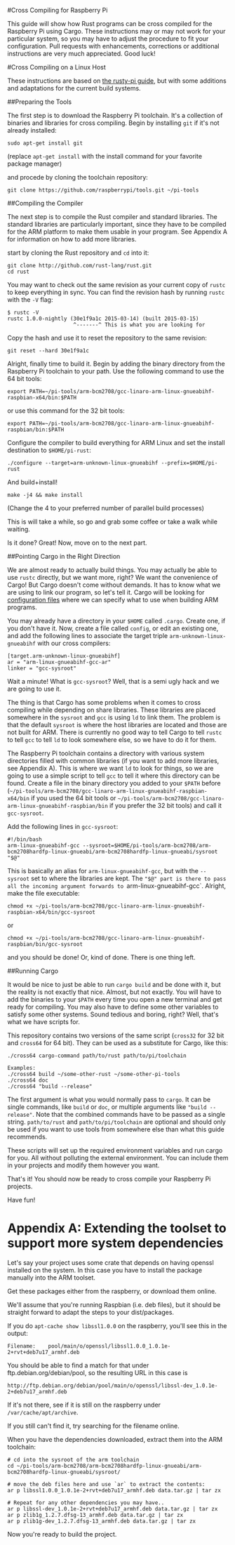#Cross Compiling for Raspberry Pi

This guide will show how Rust programs can be cross compiled for the Raspberry
Pi using Cargo. These instructions may or may not work for your particular
system, so you may have to adjust the procedure to fit your configuration.
Pull requests with enhancements, corrections or additional instructions are
very much appreciated. Good luck!

#Cross Compiling on a Linux Host

These instructions are based on [the rusty-pi guide](https://github.com/npryce/rusty-pi/blob/master/doc/compile-the-compiler.asciidoc),
but with some additions and adaptations for the current build systems.

##Preparing the Tools

The first step is to download the Raspberry Pi toolchain. It's a collection of
binaries and libraries for cross compiling. Begin by installing `git` if it's
not already installed:

```
sudo apt-get install git
```

(replace `apt-get install` with the install command for your favorite package
manager)

and procede by cloning the toolchain repository:

```
git clone https://github.com/raspberrypi/tools.git ~/pi-tools
```

##Compiling the Compiler

The next step is to compile the Rust compiler and standard libraries. The
standard libraries are particularly important, since they have to be compiled
for the ARM platform to make them usable in your program. See Appendix A
for information on how to add more libraries.

start by cloning the Rust repository and `cd` into it:

```
git clone http://github.com/rust-lang/rust.git
cd rust
```

You may want to check out the same revision as your current copy of `rustc` to
keep everything in sync. You can find the revision hash by running `rustc`
with the `-V` flag:

```
$ rustc -V
rustc 1.0.0-nightly (30e1f9a1c 2015-03-14) (built 2015-03-15)
                     ^-------^ This is what you are looking for
```

Copy the hash and use it to reset the repository to the same revision:

```
git reset --hard 30e1f9a1c
```

Alright, finally time to build it. Begin by adding the binary directory from
the Raspberry Pi toolchain to your path. Use the following command to use the
64 bit tools:

```
export PATH=~/pi-tools/arm-bcm2708/gcc-linaro-arm-linux-gnueabihf-raspbian-x64/bin:$PATH
```

or use this command for the 32 bit tools:

```
export PATH=~/pi-tools/arm-bcm2708/gcc-linaro-arm-linux-gnueabihf-raspbian/bin:$PATH
```

Configure the compiler to build everything for ARM Linux and set the install
destination to `$HOME/pi-rust`:

```
./configure --target=arm-unknown-linux-gnueabihf --prefix=$HOME/pi-rust
```

And build+install!

```
make -j4 && make install
```

(Change the 4 to your preferred number of parallel build processes)

This is will take a while, so go and grab some coffee or take a walk while
waiting.

Is it done? Great! Now, move on to the next part.

##Pointing Cargo in the Right Direction

We are almost ready to actually build things. You may actually be able to use
`rustc` directly, but we want more, right? We want the convenience of Cargo!
But Cargo doesn't come without demands. It has to know what we are using to
link our program, so let's tell it. Cargo will be looking for [configuration
files](doc.crates.io/config.html) where we can specify what to use when
building ARM programs.

You may already have a directory in your `$HOME` called `.cargo`. Create one,
if you don't have it. Now, create a file called `config`, or edit an existing
one, and add the following lines to associate the target triple
`arm-unknown-linux-gnueabihf` with our cross compilers:

```
[target.arm-unknown-linux-gnueabihf]
ar = "arm-linux-gnueabihf-gcc-ar"
linker = "gcc-sysroot"
```

Wait a minute! What is `gcc-sysroot`? Well, that is a semi ugly hack and we
are going to use it.

The thing is that Cargo has some problems when it comes to cross compiling
while depending on share libraries. These libraries are placed somewhere in
the `sysroot` and `gcc` is using `ld` to link them. The problem is that the
default `sysroot` is where the host libraries are located and those are not
built for ARM. There is currently no good way to tell Cargo to tell `rustc` to
tell `gcc` to tell `ld` to look somewhere else, so we have to do it for them.

The Raspberry Pi toolchain contains a directory with various system
directories filled with common libraries (if you want to add more libraries,
see Appendix A). This is where we want `ld` to look
for things, so we are going to use a simple script to tell `gcc` to tell it
where this directory can be found. Create a file in the binary directory you
added to your `$PATH` before
(`~/pi-tools/arm-bcm2708/gcc-linaro-arm-linux-gnueabihf-raspbian-x64/bin`
if you used the 64 bit tools or
`~/pi-tools/arm-bcm2708/gcc-linaro-arm-linux-gnueabihf-raspbian/bin`
if you prefer the 32 bit tools) and call it `gcc-sysroot`.

Add the following lines in `gcc-sysroot`:

```
#!/bin/bash
arm-linux-gnueabihf-gcc --sysroot=$HOME/pi-tools/arm-bcm2708/arm-bcm2708hardfp-linux-gnueabi/arm-bcm2708hardfp-linux-gnueabi/sysroot "$@"
```

This is basically an alias for `arm-linux-gnueabihf-gcc`, but with the
`--sysroot` set to where the libraries are kept. The `"$@" part is there to
pass all the incoming argument forwards to `arm-linux-gnueabihf-gcc`. Alright,
make the file executable:

```
chmod +x ~/pi-tools/arm-bcm2708/gcc-linaro-arm-linux-gnueabihf-raspbian-x64/bin/gcc-sysroot
```

or

```
chmod +x ~/pi-tools/arm-bcm2708/gcc-linaro-arm-linux-gnueabihf-raspbian/bin/gcc-sysroot
```

and you should be done! Or, kind of done. There is one thing left.

##Running Cargo

It would be nice to just be able to run `cargo build` and be done with it, but
the reality is not exactly that nice. Almost, but not exactly. You will have
to add the binaries to your `$PATH` every time you open a new terminal and get
ready for compiling. You may also have to define some other variables to
satisfy some other systems. Sound tedious and boring, right? Well, that's what
we have scripts for.

This repository contains two versions of the same script (`cross32` for 32 bit
and `cross64` for 64 bit). They can be used as a substitute for Cargo, like
this:

```
./cross64 cargo-command path/to/rust path/to/pi/toolchain

Examples:
./cross64 build ~/some-other-rust ~/some-other-pi-tools
./cross64 doc
./cross64 "build --release"
```

The first argument is what you would normally pass to `cargo`. It can be
single commands, like `build` or `doc`, or multiple arguments like `"build
--release"`. Note that the combined commands have to be passed as a single
string. `path/to/rust` and `path/to/pi/toolchain` are optional and should only
be used if you want to use tools from somewhere else than what this guide
recommends.

These scripts will set up the required environment variables and run cargo for
you. All without polluting the external environment. You can include them in
your projects and modify them however you want.

That's it! You should now be ready to cross compile your Raspberry Pi
projects.

Have fun!


# Appendix A: Extending the toolset to support more system dependencies

Let's say your project uses some crate that depends on having openssl
installed on the system. In this case you have to install the package
manually into the ARM toolset.

Get these packages either from the raspberry, or download them online.

We'll assume that you're running Raspbian (i.e. deb files), but it should be
straight forward to adapt the steps to your dist/packages.

If you do `apt-cache show libssl1.0.0` on the raspberry, you'll see this in the
output:

    Filename:    pool/main/o/openssl/libssl1.0.0_1.0.1e-2+rvt+deb7u17_armhf.deb

You should be able to find a match for that under ftp.debian.org/debian/pool, so
the resulting URL in this case is

    http://ftp.debian.org/debian/pool/main/o/openssl/libssl-dev_1.0.1e-2+deb7u17_armhf.deb

If it's not there, see if it is still on the raspberry under
`/var/cache/apt/archive`.

If you still can't find it, try searching for the filename online.

When you have the dependencies downloaded, extract them into the ARM toolchain:

    # cd into the sysroot of the arm toolchain
    cd ~/pi-tools/arm-bcm2708/arm-bcm2708hardfp-linux-gnueabi/arm-bcm2708hardfp-linux-gnueabi/sysroot/

    # move the deb files here and use `ar` to extract the contents:
    ar p libssl1.0.0_1.0.1e-2+rvt+deb7u17_armhf.deb data.tar.gz | tar zx

    # Repeat for any other dependencies you may have..
    ar p libssl-dev_1.0.1e-2+rvt+deb7u17_armhf.deb data.tar.gz | tar zx
    ar p zlib1g_1.2.7.dfsg-13_armhf.deb data.tar.gz | tar zx
    ar p zlib1g-dev_1.2.7.dfsg-13_armhf.deb data.tar.gz | tar zx

Now you're ready to build the project.

